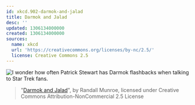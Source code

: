 ```yaml
---
id: xkcd.902-darmok-and-jalad
title: Darmok and Jalad
desc: ''
updated: 1306134000000
created: 1306134000000
sources:
  name: xkcd
  url: 'https://creativecommons.org/licenses/by-nc/2.5/'
  license: Creative Commons 2.5
---
```

![I wonder how often Patrick Stewart has Darmok flashbacks when talking to Star Trek fans.](https://imgs.xkcd.com/comics/darmok_and_jalad.png)
> "[Darmok and Jalad](https://xkcd.com/902/)", by Randall Munroe, licensed under Creative Commons Attribution-NonCommercial 2.5 License
